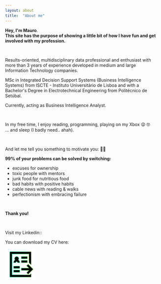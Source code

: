 ```yaml
---
layout: about
title:  "About me"
---
```

<script src="https://platform.linkedin.com/badges/js/profile.js" async defer type="text/javascript"></script>

**Hey, I'm Mauro**. <br>
**This site has the purpose of showing a little bit of how I have fun and get involved with my profession.**

&ensp;

Results-oriented, multidisciplinary data professional and enthusiast with more than 3 years of experience developed in medium and large Information Technology companies. 

MSc in Integrated Decision Support Systems (Business Intelligence Systems) from ISCTE - Instituto Universitário de Lisboa and with a Bachelor's Degree in Electrotechnical Engineering from Politécnico de Setúbal.

Currently, acting as Business Intelligence Analyst.

&ensp;

In my free time, I enjoy reading, programming, playing on my Xbox 😜 🤓  <br>
... and sleep (I badly need.. ahah).

&ensp;


And let me tell you something to motivate you: 🙏🏽

**99% of your problems can be solved by switching:**

- excuses for ownership <br>
- toxic people with mentors <br>
- junk food for nutritious food <br>
- bad habits with positive habits <br>
- cable news with reading & walks <br>
- perfectionism with embracing failure <br>


&ensp;

**Thank you!**

&ensp;

<p>Visit my Linkedin::</p>

<div class="badge-base LI-profile-badge" data-locale="pt_BR" data-size="medium" data-theme="dark" data-type="VERTICAL" data-vanity="maurocardoso94" data-version="v1"><a class="badge-base__link LI-simple-link" href="https://pt.linkedin.com/in/maurocardoso94?trk=profile-badge"></a></div>
     
<p>You can download my CV here:</p>

<a href="/assets/resume.pdf" download>
  <img src="/assets/cv.png" alt="MauroResume" width="100" height="100">
</a>

<h1 id="posts-label"></h1>

